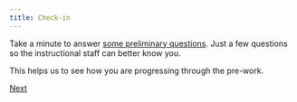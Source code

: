 ```yaml
---
title: Check-in
---
```


Take a minute to answer
[some preliminary questions](https://goo.gl/forms/Moic42J2xIGbP7G72). Just a few
questions so the instructional staff can better know you.

This helps us to see how you are progressing through the pre-work.

[Next](/handbook/prework/09.1-technical-skills)
